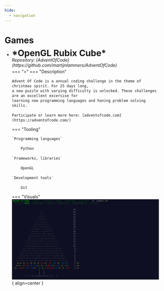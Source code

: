 ```yaml
---
hide:
  - navigation
---
```


# Games 

<div class="grid cards" markdown>

-   <h1 style="margin-top:-10px; margin-bottom:-15px">
        *OpenGL Rubix Cube* 
    </h1>
    <br>
    <h6 style="margin-top:-5px; margin-bottom:-10px;">
            Repository: [AdventOfCode](https://github.com/martijnlammers/AdventOfCode) 
    </h6> 

    === ">"
    === "Description"
        
        Advent Of Code is a annual coding challenge in the theme of christmas spirit. For 25 days long,
        a new puzzle with varying difficulty is unlocked. These challenges are an excellent excersise for 
        learning new programming languages and honing problem solving skills. 

        Participate or learn more here: [adventofcode.com](https://adventofcode.com/)
        
    === "Tooling"
      
        `Programming languages`

            Python

        `Frameworks, libraries`

            OpenGL 
        
        `Development tools`

            Git

    === "Visuals"
        ![AoC2015](./images/advent_of_code.png){ align=center }
</div>
